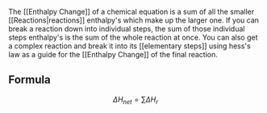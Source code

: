 The [[Enthalpy Change]] of a chemical equation is a sum of all the smaller [[Reactions|reactions]] enthalpy's which make up the larger one. If you can break a reaction down into individual steps, the sum of those individual steps enthalpy's is the sum of the whole reaction at once. You can also get a complex reaction and break it into its [[elementary steps]] using hess's law as a guide for the [[Enthalpy Change]] of the final reaction.

## Formula
$$
\Delta H_{net} = \sum{\Delta H_r}
$$